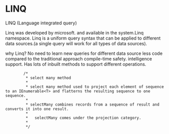 # LINQ

LINQ (Language integrated query)

Linq was developed by microsoft. and available in the system.Linq namespace.
Linq is a uniform query syntax that can be applied to different data sources.(a single query will work for all types of data sources).


why Linq?
No need to learn new queries for different data source
less code compared to the traditional approach
compile-time safety.
intelligence support.
Has lots of inbuilt methods to support different operations.


            /*
             * select many method
             * 
             * select many method used to project each element of sequence to an IEnumerable<T> and flatterns the resulting sequence to one sequence.
             * 
             * selectMany combines records from a sequence of result and converts it into one result.
             *   
             *   selectMany comes under the projection category.
             *   
             */


